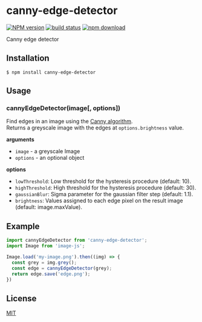 # canny-edge-detector

  [![NPM version][npm-image]][npm-url]
  [![build status][travis-image]][travis-url]
  [![npm download][download-image]][download-url]

Canny edge detector

## Installation

`$ npm install canny-edge-detector`

## Usage

### cannyEdgeDetector(image[, options])

Find edges in an image using the [Canny algorithm](https://en.wikipedia.org/wiki/Canny_edge_detector).  
Returns a greyscale image with the edges at `options.brightness` value.

__arguments__

* `image` - a greyscale Image
* `options` - an optional object

__options__

* `lowThreshold`: Low threshold for the hysteresis procedure (default: 10).
* `highThreshold`: High threshold for the hysteresis procedure (default: 30).
* `gaussianBlur`: Sigma parameter for the gaussian filter step (default: 1.1).
* `brightness`: Values assigned to each edge pixel on the result image (default: image.maxValue).

## Example

```js
import cannyEdgeDetector from 'canny-edge-detector';
import Image from 'image-js';

Image.load('my-image.png').then((img) => {
  const grey = img.grey();
  const edge = cannyEdgeDetector(grey);
  return edge.save('edge.png');
})
```

## License

[MIT](./LICENSE)

[npm-image]: https://img.shields.io/npm/v/canny-edge-detector.svg?style=flat-square
[npm-url]: https://npmjs.org/package/canny-edge-detector
[travis-image]: https://img.shields.io/travis/image-js/canny-edge-detector/master.svg?style=flat-square
[travis-url]: https://travis-ci.org/image-js/canny-edge-detector
[download-image]: https://img.shields.io/npm/dm/canny-edge-detector.svg?style=flat-square
[download-url]: https://npmjs.org/package/canny-edge-detector
